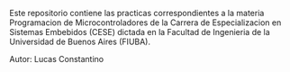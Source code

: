 Este repositorio contiene las practicas correspondientes a la materia Programacion de Microcontroladores de la Carrera de Especializacion en Sistemas Embebidos (CESE)
dictada en la Facultad de Ingenieria de la Universidad de Buenos Aires (FIUBA).

Autor: Lucas Constantino
